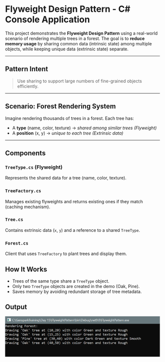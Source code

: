 ﻿# Flyweight Design Pattern - C# Console Application

This project demonstrates the **Flyweight Design Pattern** using a real-world scenario of rendering multiple trees in a forest. The goal is to **reduce memory usage** by sharing common data (intrinsic state) among multiple objects, while keeping unique data (extrinsic state) separate.

---

## Pattern Intent

> Use sharing to support large numbers of fine-grained objects efficiently.

---

## Scenario: Forest Rendering System

Imagine rendering thousands of trees in a forest. Each tree has:
- A **type** (name, color, texture) → _shared among similar trees (Flyweight)_
- A **position** (x, y) → _unique to each tree (Extrinsic data)_

---

##  Components

### `TreeType.cs` (Flyweight)
Represents the shared data for a tree (name, color, texture).

### `TreeFactory.cs`
Manages existing flyweights and returns existing ones if they match (caching mechanism).

### `Tree.cs`
Contains extrinsic data (`x`, `y`) and a reference to a shared `TreeType`.

### `Forest.cs`
Client that uses `TreeFactory` to plant trees and display them.


## How It Works

- Trees of the same type share a `TreeType` object.
- Only two `TreeType` objects are created in the demo (Oak, Pine).
- Saves memory by avoiding redundant storage of tree metadata.


## Output

![alt text](image.png)
